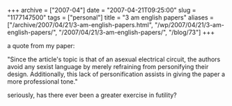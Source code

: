 +++
archive = ["2007-04"]
date = "2007-04-21T09:25:00"
slug = "1177147500"
tags = ["personal"]
title = "3 am english papers"
aliases = ["/archive/2007/04/21/3-am-english-papers.html", "/wp/2007/04/21/3-am-english-papers/", "/2007/04/21/3-am-english-papers/", "/blog/73"]
+++

a quote from my paper:

"Since the article's topic is that of an asexual electrical circuit, the
authors avoid any sexist language by merely refraining from personifying
their design. Additionally, this lack of personification assists in giving
the paper a more professional tone."

seriously, has there ever been a greater exercise in futility?

